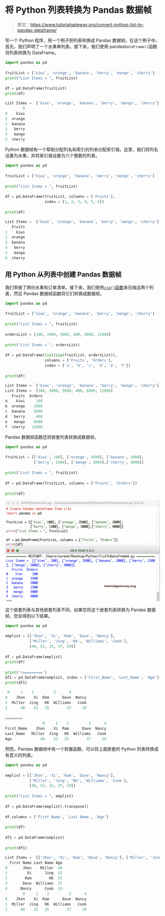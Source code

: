 # 将 Python 列表转换为 Pandas 数据帧

> 原文：<https://www.tutorialgateway.org/convert-python-list-to-pandas-dataframe/>

写一个 Python 程序，用一个例子把列表转换成 Pandas 数据帧。在这个例子中，首先，我们声明了一个水果串列表。接下来，我们使用 pandas`DataFrame()`函数将列表转换为 DataFrame。

```py
import pandas as pd

fruitList = ['kiwi', 'orange', 'banana', 'berry', 'mango', 'cherry']
print("List Items = ", fruitList)

df = pd.DataFrame(fruitList)
print(df)
```

```py
List Items =  ['kiwi', 'orange', 'banana', 'berry', 'mango', 'cherry']
        0
0    kiwi
1  orange
2  banana
3   berry
4   mango
5  cherry
```

Python 数据帧有一个帮助分配列名和索引的列来分配索引值。这里，我们将列名设置为水果，并将索引值设置为六个整数的列表。

```py
import pandas as pd

fruitList = ['kiwi', 'orange', 'banana', 'berry', 'mango', 'cherry']

print("List Items = ", fruitList)

df = pd.DataFrame(fruitList, columns = ['Fruits'],
                  index = [1, 2, 3, 4, 5, 6])

print(df)
```

```py
List Items =  ['kiwi', 'orange', 'banana', 'berry', 'mango', 'cherry']
   Fruits
1    kiwi
2  orange
3  banana
4   berry
5   mango
6  cherry
```

## 用 Python 从列表中创建 Pandas 数据帧

我们申报了两份水果和订单清单。接下来，我们使用[`zip()`函数](https://www.tutorialgateway.org/python-zip-function/)来压缩这两个列表，然后 Pandas 数据帧函数将它们转换成数据帧。

```py
import pandas as pd

fruitList = ['kiwi', 'orange', 'banana', 'berry', 'mango', 'cherry']

print("List Items = ", fruitList)

ordersList = [100, 2000, 5000, 400, 8000, 12000]

print("List Items = ", ordersList)

df = pd.DataFrame(list(zip(fruitList, ordersList)),
                  columns = ['Fruits', 'Orders'],
                  index = ['a', 'b', 'c', 'd', 'e', 'f'])

print(df)
```

```py
List Items =  ['kiwi', 'orange', 'banana', 'berry', 'mango', 'cherry']
List Items =  [100, 2000, 5000, 400, 8000, 12000]
   Fruits  Orders
a    kiwi     100
b  orange    2000
c  banana    5000
d   berry     400
e   mango    8000
f  cherry   12000
```

Pandas 数据帧函数还将嵌套列表转换成数据帧。

```py
import pandas as pd

fruitList = [['kiwi', 100], ['orange', 3500], ['banana', 2000],
             ['berry', 1500], ['mango', 5000],['cherry', 9000]]

print("List Items = ", fruitList)

df = pd.DataFrame(fruitList, columns = ['Fruits', 'Orders'])

print(df)
```

![Convert Python List To Pandas DataFrame 4](img/871510780f9e898809741d98e34b8a10.png)

这个嵌套列表与其他嵌套列表不同，如果您将这个嵌套列表转换为 Pandas 数据帧，您会得到以下结果。

```py
import pandas as pd

emplist = [['Jhon', 'Xi', 'Ram', 'Dave', 'Nancy'],
           ['Miller', 'Jing', 'KK', 'Williams', 'Cook'],
           [40, 52, 25, 37, 29]]

df = pd.DataFrame(emplist)
print(df)

print('\n========')
df1 = pd.DataFrame(emplist, index = ['First_Name', 'Last_Name', 'Age'])
print(df1)
```

```py
 0     1    2         3      4
0    Jhon    Xi  Ram      Dave  Nancy
1  Miller  Jing   KK  Williams   Cook
2      40    52   25        37     29

========
                 0     1    2         3      4
First_Name    Jhon    Xi  Ram      Dave  Nancy
Last_Name   Miller  Jing   KK  Williams   Cook
Age             40    52   25        37     29
```

然而，Pandas 数据帧中有一个转置函数，可以将上面嵌套的 Python 列表转换成有意义的列表。

```py
import pandas as pd

emplist = [['Jhon', 'Xi', 'Ram', 'Dave', 'Nancy'],
           ['Miller', 'Jing', 'KK', 'Williams', 'Cook'],
           [40, 52, 25, 37, 29]]

print("List Items = ", emplist)

df = pd.DataFrame(emplist).transpose()

df.columns = ['First Name', 'Last Name', 'Age']

print(df)

df1 = pd.DataFrame(emplist)

print(df1)
```

```py
List Items =  [['Jhon', 'Xi', 'Ram', 'Dave', 'Nancy'], ['Miller', 'Jing', 'KK', 'Williams', 'Cook'], [40, 52, 25, 37, 29]]
  First Name Last Name Age
0       Jhon    Miller  40
1         Xi      Jing  52
2        Ram        KK  25
3       Dave  Williams  37
4      Nancy      Cook  29
        0     1    2         3      4
0    Jhon    Xi  Ram      Dave  Nancy
1  Miller  Jing   KK  Williams   Cook
2      40    52   25        37     29
```
